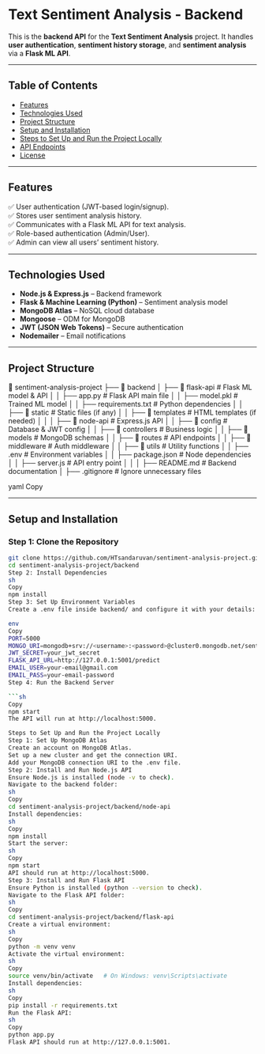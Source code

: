 # **Text Sentiment Analysis - Backend**

This is the **backend API** for the **Text Sentiment Analysis** project. It handles **user authentication**, **sentiment history storage**, and **sentiment analysis** via a **Flask ML API**.

---

## **Table of Contents**
- [Features](#features)
- [Technologies Used](#technologies-used)
- [Project Structure](#project-structure)
- [Setup and Installation](#setup-and-installation)
- [Steps to Set Up and Run the Project Locally](#steps-to-set-up-and-run-the-project-locally)
- [API Endpoints](#api-endpoints)
- [License](#license)

---

## **Features**
✅ User authentication (JWT-based login/signup).  
✅ Stores user sentiment analysis history.  
✅ Communicates with a Flask ML API for text analysis.  
✅ Role-based authentication (Admin/User).  
✅ Admin can view all users’ sentiment history.  

---

## **Technologies Used**
- **Node.js & Express.js** – Backend framework  
- **Flask & Machine Learning (Python)** – Sentiment analysis model  
- **MongoDB Atlas** – NoSQL cloud database  
- **Mongoose** – ODM for MongoDB  
- **JWT (JSON Web Tokens)** – Secure authentication  
- **Nodemailer** – Email notifications  

---

## **Project Structure**
📂 sentiment-analysis-project ├── 📂 backend │ ├── 📂 flask-api # Flask ML model & API │ │ ├── app.py # Flask API main file │ │ ├── model.pkl # Trained ML model │ │ ├── requirements.txt # Python dependencies │ │ ├── 📂 static # Static files (if any) │ │ ├── 📂 templates # HTML templates (if needed) │ │ │ ├── 📂 node-api # Express.js API │ │ ├── 📂 config # Database & JWT config │ │ ├── 📂 controllers # Business logic │ │ ├── 📂 models # MongoDB schemas │ │ ├── 📂 routes # API endpoints │ │ ├── 📂 middleware # Auth middleware │ │ ├── 📂 utils # Utility functions │ │ ├── .env # Environment variables │ │ ├── package.json # Node dependencies │ │ ├── server.js # API entry point │ │ │ ├── README.md # Backend documentation │ ├── .gitignore # Ignore unnecessary files

yaml
Copy

---

## **Setup and Installation**

### **Step 1: Clone the Repository**
```sh
git clone https://github.com/HTsandaruvan/sentiment-analysis-project.git
cd sentiment-analysis-project/backend
Step 2: Install Dependencies
sh
Copy
npm install
Step 3: Set Up Environment Variables
Create a .env file inside backend/ and configure it with your details:

env
Copy
PORT=5000
MONGO_URI=mongodb+srv://<username>:<password>@cluster0.mongodb.net/sentiment_db?retryWrites=true&w=majority
JWT_SECRET=your_jwt_secret
FLASK_API_URL=http://127.0.0.1:5001/predict
EMAIL_USER=your-email@gmail.com
EMAIL_PASS=your-email-password
Step 4: Run the Backend Server

```sh
Copy
npm start
The API will run at http://localhost:5000.

Steps to Set Up and Run the Project Locally
Step 1: Set Up MongoDB Atlas
Create an account on MongoDB Atlas.
Set up a new cluster and get the connection URI.
Add your MongoDB connection URI to the .env file.
Step 2: Install and Run Node.js API
Ensure Node.js is installed (node -v to check).
Navigate to the backend folder:
sh
Copy
cd sentiment-analysis-project/backend/node-api
Install dependencies:
sh
Copy
npm install
Start the server:
sh
Copy
npm start
API should run at http://localhost:5000.
Step 3: Install and Run Flask API
Ensure Python is installed (python --version to check).
Navigate to the Flask API folder:
sh
Copy
cd sentiment-analysis-project/backend/flask-api
Create a virtual environment:
sh
Copy
python -m venv venv
Activate the virtual environment:
sh
Copy
source venv/bin/activate   # On Windows: venv\Scripts\activate
Install dependencies:
sh
Copy
pip install -r requirements.txt
Run the Flask API:
sh
Copy
python app.py
Flask API should run at http://127.0.0.1:5001.
